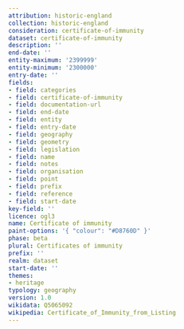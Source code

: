 ```yaml
---
attribution: historic-england
collection: historic-england
consideration: certificate-of-immunity
dataset: certificate-of-immunity
description: ''
end-date: ''
entity-maximum: '2399999'
entity-minimum: '2300000'
entry-date: ''
fields:
- field: categories
- field: certificate-of-immunity
- field: documentation-url
- field: end-date
- field: entity
- field: entry-date
- field: geography
- field: geometry
- field: legislation
- field: name
- field: notes
- field: organisation
- field: point
- field: prefix
- field: reference
- field: start-date
key-field: ''
licence: ogl3
name: Certificate of immunity
paint-options: '{ "colour": "#D8760D" }'
phase: beta
plural: Certificates of immunity
prefix: ''
realm: dataset
start-date: ''
themes:
- heritage
typology: geography
version: 1.0
wikidata: Q5065092
wikipedia: Certificate_of_Immunity_from_Listing
---
```

